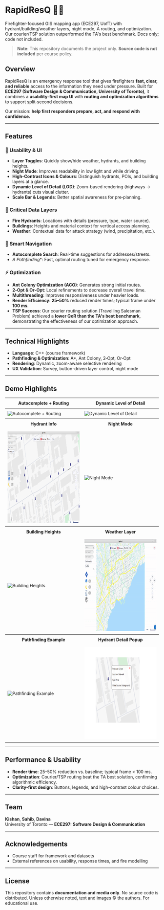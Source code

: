 # RapidResQ 🚒🔥
Firefighter-focused GIS mapping app (ECE297, UofT) with hydrant/building/weather layers, night mode, A routing, and optimization. Our courier/TSP solution outperformed the TA's best benchmark. Docs only; code not included.

> **Note**: This repository documents the project only. **Source code is not included** per course policy.

## Overview
RapidResQ is an emergency response tool that gives firefighters **fast, clear, and reliable** access to the information they need under pressure. Built for **ECE297 (Software Design & Communication, University of Toronto)**, it combines a **usability-first map UI** with **routing and optimization algorithms** to support split‑second decisions.

Our mission: **help first responders prepare, act, and respond with confidence.**

---

## Features
### 🔑 Usability & UI
- **Layer Toggles**: Quickly show/hide weather, hydrants, and building heights.
- **Night Mode**: Improves readability in low light and while driving.
- **High-Contrast Icons & Colours**: Distinguish hydrants, POIs, and building layers at a glance.
- **Dynamic Level of Detail (LOD)**: Zoom-based rendering (highways → hydrants) cuts visual clutter.
- **Scale Bar & Legends**: Better spatial awareness for pre‑planning.

### 🚰 Critical Data Layers
- **Fire Hydrants**: Locations with details (pressure, type, water source).
- **Buildings**: Heights and material context for vertical access planning.
- **Weather**: Contextual data for attack strategy (wind, precipitation, etc.).

### 🧭 Smart Navigation
- **Autocomplete Search**: Real-time suggestions for addresses/streets.
- **A* Pathfinding**: Fast, optimal routing tuned for emergency response.

### ⚡ Optimization
- **Ant Colony Optimization (ACO)**: Generates strong initial routes.
- **2‑Opt & Or‑Opt**: Local refinements to decrease overall travel time.
- **Multithreading**: Improves responsiveness under heavier loads.
- **Render Efficiency**: **25–50%** reduced render times; typical frame under **100 ms**.
- **TSP Success**: Our courier routing solution (Travelling Salesman Problem) achieved a **lower QoR than the TA's best benchmark**, demonstrating the effectiveness of our optimization approach.

---

## Technical Highlights
- **Language**: C++ (course framework)
- **Pathfinding & Optimization**: A*, Ant Colony, 2‑Opt, Or‑Opt
- **Rendering**: Dynamic, zoom-aware selective rendering
- **UX Validation**: Survey, button-driven layer control, night mode

---

## Demo Highlights  

<!-- Demo Highlights (HTML table for consistent sizing) -->
<table style="width:100%; table-layout:fixed;">
  <thead>
    <tr>
      <th style="text-align:center; padding:8px;">Autocomplete + Routing</th>
      <th style="text-align:center; padding:8px;">Dynamic Level of Detail</th>
    </tr>
  </thead>
  <tbody>
    <tr>
      <td style="width:50%; padding:8px;">
        <img src="media/autocomplete-search.gif" alt="Autocomplete + Routing" height=300px>
      </td>
      <td style="width:50%; padding:8px;">
        <img src="media/dynamic-level-detail.gif" alt="Dynamic Level of Detail" height=300px>
      </td>
    </tr>
    <tr>
      <th style="text-align:center; padding:8px;">Hydrant Info</th>
      <th style="text-align:center; padding:8px;">Night Mode</th>
    </tr>
    <tr>
      <td style="padding:8px;">
        <img src="media/hydrant_info_1.png" alt="Hydrant Info" height=300px>
      </td>
      <td style="padding:8px;">
        <img src="media/nightmode.gif" alt="Night Mode" height=300px>
      </td>
    </tr>
    <tr>
      <th style="text-align:center; padding:8px;">Building Heights</th>
      <th style="text-align:center; padding:8px;">Weather Layer</th>
    </tr>
    <tr>
      <td style="padding:8px;">
        <img src="media/buildings.gif" alt="Building Heights" height=300px>
      </td>
      <td style="padding:8px;">
        <img src="media/weather.gif" alt="Weather Layer" height=300px>
      </td>
    </tr>
    <tr>
      <th style="text-align:center; padding:8px;">Pathfinding Example</th>
      <th style="text-align:center; padding:8px;">Hydrant Detail Popup</th>
    </tr>
    <tr>
      <td style="padding:8px;">
        <img src="media/route_finding.gif" alt="Pathfinding Example" height=300px>
      </td>
      <td style="padding:8px;">
        <img src="media/hydrant_info_2.png" alt="Hydrant Detail Popup" height=300px>
      </td>
    </tr>
  </tbody>
</table>

---

## Performance & Usability
- **Render time**: 25–50% reduction vs. baseline; typical frame < 100 ms. 
- **Optimization**: Courier/TSP routing beat the TA best solution, confirming algorithmic efficiency.
- **Clarity-first design**: Buttons, legends, and high-contrast colour choices.

---

## Team
**Kishan**, **Sahib**, **Davina**  
University of Toronto — **ECE297: Software Design & Communication**

---

## Acknowledgements
- Course staff for framework and datasets
- External references on usability, response times, and fire modelling

---

## License
This repository contains **documentation and media only**. No source code is distributed.
Unless otherwise noted, text and images © the authors. For educational use.
